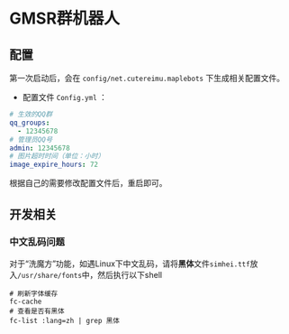 # GMSR群机器人

## 配置

第一次启动后，会在 `config/net.cutereimu.maplebots` 下生成相关配置文件。

* 配置文件 `Config.yml` ：

```yaml
# 生效的QQ群
qq_groups:
  - 12345678
# 管理员QQ号
admin: 12345678
# 图片超时时间（单位：小时）
image_expire_hours: 72
```

根据自己的需要修改配置文件后，重启即可。

## 开发相关

### 中文乱码问题

对于“洗魔方”功能，如遇Linux下中文乱码，请将**黑体**文件`simhei.ttf`放入`/usr/share/fonts`中，然后执行以下shell

```shell
# 刷新字体缓存
fc-cache
# 查看是否有黑体
fc-list :lang=zh | grep 黑体
```
